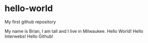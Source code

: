 # hello-world
My first github repository

My name is Brian, I am tall and I live in Milwaukee.  Hello World!  Hello Interwebs!  Hello Github!
